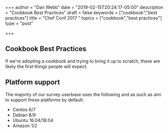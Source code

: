 +++
author = "Dan Webb"
date = "2019-02-15T20:24:17-05:00"
description = "Coobkook Best Practices"
draft = false
keywords = ["cookbook","best practices"]
title = "Chef Conf 2017 "
topics = ["cookbook","best practices"]
type = "post"

+++

## Cookbook Best Practices

If we're adopting a cookbook and trying to bring it up to scratch, these are likely the first things people will expect.

## Platform support

The majority of our survey userbase uses the following and as such as aim to support these platforms by default:

- Centos 6/7
- Debian 8/9
- Ubuntu 16.04/18.04
- Amazon 1/2
